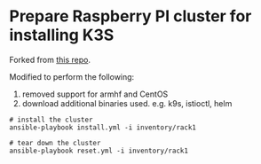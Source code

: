 # Prepare Raspberry PI cluster for installing K3S

Forked from [this repo](https://github.com/k3s-io/k3s-ansible).

Modified to perform the following:

1. removed support for armhf and CentOS
2. download additional binaries used. e.g. k9s, istioctl, helm


```
# install the cluster
ansible-playbook install.yml -i inventory/rack1

# tear down the cluster
ansible-playbook reset.yml -i inventory/rack1

```

